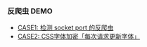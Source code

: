 
### 反爬虫 DEMO

- [CASE1: 检测 socket port 的反爬虫](./CASE1/readme.md)
- [CASE2: CSS字体加密「每次请求更新字体」](./CASE2/readme.md)
